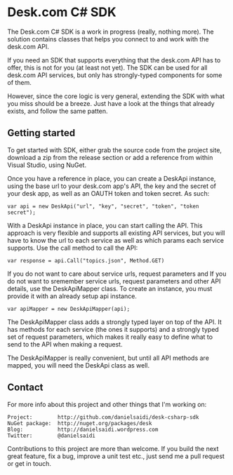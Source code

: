 Desk.com C# SDK
===============

The Desk.com C# SDK is a work in progress (really, nothing more). The
solution contains classes that helps you connect to and work with the
desk.com API.

If you need an SDK that supports everything that the desk.com API has
to offer, this is not for you (at least not yet). The SDK can be used
for all desk.com API services, but only has strongly-typed components
for some of them.

However, since the core logic is very general, extending the SDK with
what you miss should be a breeze. Just have a look at the things that
already exists, and follow the same patten.



Getting started
---------------

To get started with SDK, either grab the source code from the project
site, download a zip from the release section or add a reference from
within Visual Studio, using NuGet.

Once you have a reference in place, you can create a DeskApi instance,
using the base url to your desk.com app's API, the key and the secret
of your desk app, as well as an OAUTH token and token secret. As such:

	var api = new DeskApi("url", "key", "secret", "token", "token secret");

With a DeskApi instance in place, you can start calling the API. This
approach is very flexible and supports all existing API services, but
you will have to know the url to each service as well as which params
each service supports. Use the call method to call the API:

	var response = api.Call("topics.json", Method.GET)
	
If you do not want to care about service urls, request parameters and
If you do not want to sremember service urls, request parameters and
other API details, use the DeskApiMapper class. To create an instance,
you must provide it with an already setup api instance.

	var apiMapper = new DeskApiMapper(api);

The DeskApiMapper class adds a strongly typed layer on top of the API.
It has methods for each service (the ones it supports) and a strongly
typed set of request parameters, which makes it really easy to define
what to send to the API when making a request.

The DeskApiMapper is really convenient, but until all API methods are
mapped, you will need the DeskApi class as well.



Contact
-------

For more info about this project and other things that I'm working on:

	Project:		http://github.com/danielsaidi/desk-csharp-sdk
	NuGet package:	http://nuget.org/packages/desk
	Blog:			http://danielsaidi.wordpress.com
	Twitter:		@danielsaidi
	
Contributions to this project are more than welcome. If you build the
next great feature, fix a bug, improve a unit test etc., just send me
a pull request or get in touch.